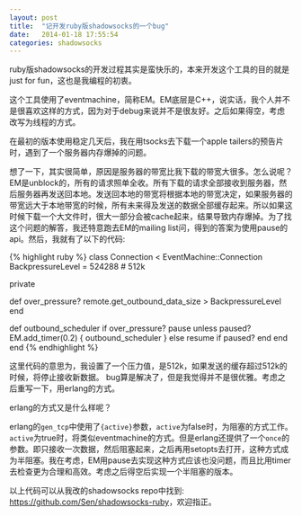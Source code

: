 ```yaml
---
layout: post
title:  "记开发ruby版shadowsocks的一个bug"
date:   2014-01-18 17:55:54
categories: shadowsocks
---
```


ruby版shadowsocks的开发过程其实是蛮快乐的，本来开发这个工具的目的就是just for fun，这也是我编程的初衷。

这个工具使用了eventmachine，简称EM。EM底层是C++，说实话，我个人并不是很喜欢这样的方式，因为对于debug来说并不是很友好。之后如果得空，考虑改写为线程的方式。

在最初的版本使用稳定几天后，我在用tsocks去下载一个apple tailers的预告片时，遇到了一个服务器内存爆掉的问题。

想了一下，其实很简单，原因是服务器的带宽比我下载的带宽大很多。怎么说呢？EM是unblock的，所有的请求照单全收。所有下载的请求全部接收到服务器，然后服务器再发送回本地。发送回本地的带宽将根据本地的带宽决定，如果服务器的带宽远大于本地带宽的时候，所有未来得及发送的数据全部缓存起来。所以如果这时候下载一个大文件时，很大一部分会被cache起来，结果导致内存爆掉。为了找这个问题的解答，我还特意跑去EM的mailing list问，得到的答案为使用pause的api。然后，我就有了以下的代码:

{% highlight ruby %}
class Connection < EventMachine::Connection
  BackpressureLevel = 524288 # 512k

  private

  def over_pressure?
    remote.get_outbound_data_size > BackpressureLevel
  end

  def outbound_scheduler
    if over_pressure?
      pause unless paused?
      EM.add_timer(0.2) { outbound_scheduler }
    else
      resume if paused?
    end
  end
end
{% endhighlight %}

这里代码的意思为，我设置了一个压力值，是512k，如果发送的缓存超过512k的时候，将停止接收新数据。
bug算是解决了，但是我觉得并不是很优雅。考虑之后重写一下，用erlang的方式。

erlang的方式又是什么样呢？

erlang的`gen_tcp`中使用了`{active}`参数，`active`为false时，为阻塞的方式工作。`active`为true时，将类似eventmachine的方式。但是erlang还提供了一个`once`的参数。即只接收一次数据，然后阻塞起来，之后再用setopts去打开，这种方式成为半阻塞。我在考虑，EM用pause去实现这种方式应该也没问题，而且比用timer去检查更为合理和高效。考虑之后得空后实现一个半阻塞的版本。

以上代码可以从我改的shadowsocks repo中找到: <https://github.com/Sen/shadowsocks-ruby>，欢迎指正。
